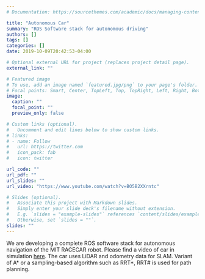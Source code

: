 ```yaml
---
# Documentation: https://sourcethemes.com/academic/docs/managing-content/

title: "Autonomous Car"
summary: "ROS Software stack for autonomous driving"
authors: []
tags: []
categories: []
date: 2019-10-09T20:42:53-04:00

# Optional external URL for project (replaces project detail page).
external_link: ""

# Featured image
# To use, add an image named `featured.jpg/png` to your page's folder.
# Focal points: Smart, Center, TopLeft, Top, TopRight, Left, Right, BottomLeft, Bottom, BottomRight.
image:
  caption: ""
  focal_point: ""
  preview_only: false

# Custom links (optional).
#   Uncomment and edit lines below to show custom links.
# links:
# - name: Follow
#   url: https://twitter.com
#   icon_pack: fab
#   icon: twitter

url_code: ""
url_pdf: ""
url_slides: ""
url_video: "https://www.youtube.com/watch?v=BO5B2XXrntc"

# Slides (optional).
#   Associate this project with Markdown slides.
#   Simply enter your slide deck's filename without extension.
#   E.g. `slides = "example-slides"` references `content/slides/example-slides.md`.
#   Otherwise, set `slides = ""`.
slides: ""
---
```

We are developing a complete ROS software stack for autonomous navigation of the MIT RACECAR robot. Please find a video of car in simulation [here](https://www.youtube.com/watch?v=u5Zc4rvt2UE). The car uses LiDAR and odometry data for SLAM. Variant of A* or a sampling-based algorithm such as RRT*, RRT# is used for path planning. 
